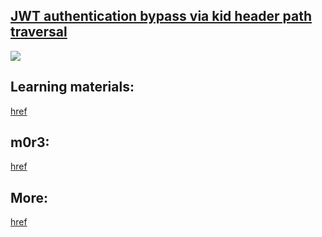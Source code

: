 ## [JWT authentication bypass via kid header path traversal](https://portswigger.net/web-security/jwt/lab-jwt-authentication-bypass-via-kid-header-path-traversal)

![](https://github.com/nu11secur1ty/PortSwigger-Web-Security-Academy/blob/main/JWT/JWT-authentication-bypass-via-kid-header-path-traversal/Docs/Screenshot%202022-06-21%20125748.png)


## Learning materials:
[href](https://portswigger.net/web-security/jwt)


## m0r3: 
[href](https://www.nu11secur1ty.com/search?q=PortSwigger-Lab)


## More:
[href](https://www.nu11secur1ty.com/2022/06/portswigger-lab-jwt-authentication_72.html)
